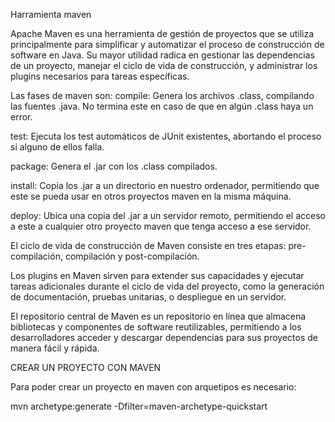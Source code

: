 Harramienta maven


Apache Maven es una herramienta de gestión de proyectos que se utiliza principalmente para simplificar y automatizar el proceso de construcción de software en Java. Su mayor utilidad radica en gestionar las dependencias de un proyecto, manejar el ciclo de vida de construcción, y administrar los plugins necesarios para tareas específicas.

Las fases de maven son:
compile: Genera los archivos .class, compilando las fuentes .java. No termina este en caso de que en algún .class haya un error.

test: Ejecuta los test automáticos de JUnit existentes, abortando el proceso si alguno de ellos falla.

package: Genera el .jar con los .class compilados.

install: Copia los .jar a un directorio en nuestro ordenador, permitiendo que este se pueda usar en otros proyectos maven en la misma máquina.

deploy: Ubica una copia del .jar a un servidor remoto, permitiendo el acceso a este a cualquier otro proyecto maven que tenga acceso a ese servidor.

El ciclo de vida de construcción de Maven consiste en tres etapas: pre-compilación, compilación y post-compilación.

Los plugins en Maven sirven para extender sus capacidades y ejecutar tareas adicionales durante el ciclo de vida del proyecto, como la generación de documentación, pruebas unitarias, o despliegue en un servidor.

El repositorio central de Maven es un repositorio en línea que almacena bibliotecas y componentes de software reutilizables, permitiendo a los desarrolladores acceder y descargar dependencias para sus proyectos de manera fácil y rápida.

CREAR UN PROYECTO CON MAVEN

Para poder crear un proyecto en maven con arquetipos es necesario:

mvn archetype:generate -Dfilter=maven-archetype-quickstart 
